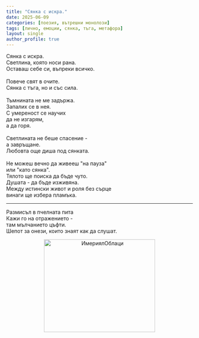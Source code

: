 ```yaml
---
title: "Сянка с искра."
date: 2025-06-09
categories: [поезия, вътрешни монолози]
tags: [лично, емоции, сянка, тъга, метафора]
layout: single
author_profile: true
---
```


Сянка с искра. <br/>
Светлина, която носи рана. <br/>
Оставаш себе си, въпреки всичко. <br/>
 <br/>
Повече свят в очите. <br/>
Сянка с тъга, но и със сила. <br/>
 <br/>
Тъмнината не ме задържа. <br/>
Запалих се в нея. <br/>
С умереност се научих <br/>
да не изгарям, <br/>
а да горя. <br/>
 <br/>
Светлината не беше спасение - <br/>
а завръщане. <br/>
Любовта още диша под сянката. <br/>
 <br/>
Не можеш вечно да живееш "на пауза" <br/>
или "като сянка". <br/>
Тялото ще поиска да бъде чуто. <br/>
Душата - да бъде изживяна. <br/>
Между истински живот и роля без сърце <br/>
винаги ще избера пламъка. <br/>


<hr/>

Размисъл в пчелната пита <br/>
Кажи го на отражението - <br/>
там мълчанието цъфти. <br/>
Шепот за онези, които знаят как да слушат. <br/>

<p align="center">
  <img src="{{ site.baseurl }}/assets/images/kot.jpg" width="300" height="250"  alt="ИмериялОблаци">
</p>
